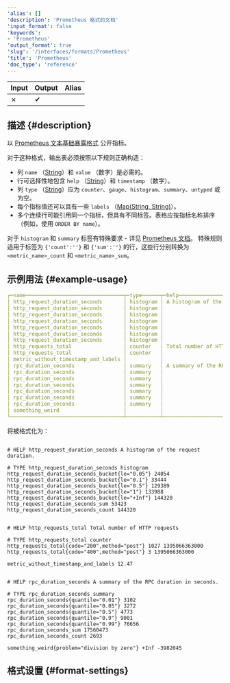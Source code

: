```yaml
---
'alias': []
'description': 'Prometheus 格式的文档'
'input_format': false
'keywords':
- 'Prometheus'
'output_format': true
'slug': '/interfaces/formats/Prometheus'
'title': 'Prometheus'
'doc_type': 'reference'
---
```


| Input | Output | Alias |
|-------|--------|-------|
| ✗     | ✔      |       |

## 描述 {#description}

以 [Prometheus 文本基础暴露格式](https://prometheus.io/docs/instrumenting/exposition_formats/#text-based-format) 公开指标。

对于这种格式，输出表必须按照以下规则正确构造：

- 列 `name` （[String](/sql-reference/data-types/string.md)）和 `value` （数字）是必需的。
- 行可选择性地包含 `help` （[String](/sql-reference/data-types/string.md)）和 `timestamp` （数字）。
- 列 `type` （[String](/sql-reference/data-types/string.md)）应为 `counter`、`gauge`、`histogram`、`summary`、`untyped` 或为空。
- 每个指标值还可以具有一些 `labels` （[Map(String, String)](/sql-reference/data-types/map.md)）。
- 多个连续行可能引用同一个指标，但具有不同标签。表格应按指标名称排序（例如，使用 `ORDER BY name`）。

对于 `histogram` 和 `summary` 标签有特殊要求 - 详见 [Prometheus 文档](https://prometheus.io/docs/instrumenting/exposition_formats/#histograms-and-summaries)。
特殊规则适用于标签为 `{'count':''}` 和 `{'sum':''}` 的行，这些行分别转换为 `<metric_name>_count` 和 `<metric_name>_sum`。

## 示例用法 {#example-usage}

```yaml
┌─name────────────────────────────────┬─type──────┬─help──────────────────────────────────────┬─labels─────────────────────────┬────value─┬─────timestamp─┐
│ http_request_duration_seconds       │ histogram │ A histogram of the request duration.      │ {'le':'0.05'}                  │    24054 │             0 │
│ http_request_duration_seconds       │ histogram │                                           │ {'le':'0.1'}                   │    33444 │             0 │
│ http_request_duration_seconds       │ histogram │                                           │ {'le':'0.2'}                   │   100392 │             0 │
│ http_request_duration_seconds       │ histogram │                                           │ {'le':'0.5'}                   │   129389 │             0 │
│ http_request_duration_seconds       │ histogram │                                           │ {'le':'1'}                     │   133988 │             0 │
│ http_request_duration_seconds       │ histogram │                                           │ {'le':'+Inf'}                  │   144320 │             0 │
│ http_request_duration_seconds       │ histogram │                                           │ {'sum':''}                     │    53423 │             0 │
│ http_requests_total                 │ counter   │ Total number of HTTP requests             │ {'method':'post','code':'200'} │     1027 │ 1395066363000 │
│ http_requests_total                 │ counter   │                                           │ {'method':'post','code':'400'} │        3 │ 1395066363000 │
│ metric_without_timestamp_and_labels │           │                                           │ {}                             │    12.47 │             0 │
│ rpc_duration_seconds                │ summary   │ A summary of the RPC duration in seconds. │ {'quantile':'0.01'}            │     3102 │             0 │
│ rpc_duration_seconds                │ summary   │                                           │ {'quantile':'0.05'}            │     3272 │             0 │
│ rpc_duration_seconds                │ summary   │                                           │ {'quantile':'0.5'}             │     4773 │             0 │
│ rpc_duration_seconds                │ summary   │                                           │ {'quantile':'0.9'}             │     9001 │             0 │
│ rpc_duration_seconds                │ summary   │                                           │ {'quantile':'0.99'}            │    76656 │             0 │
│ rpc_duration_seconds                │ summary   │                                           │ {'count':''}                   │     2693 │             0 │
│ rpc_duration_seconds                │ summary   │                                           │ {'sum':''}                     │ 17560473 │             0 │
│ something_weird                     │           │                                           │ {'problem':'division by zero'} │      inf │      -3982045 │
└─────────────────────────────────────┴───────────┴───────────────────────────────────────────┴────────────────────────────────┴──────────┴───────────────┘
```

将被格式化为：

```text

# HELP http_request_duration_seconds A histogram of the request duration.

# TYPE http_request_duration_seconds histogram
http_request_duration_seconds_bucket{le="0.05"} 24054
http_request_duration_seconds_bucket{le="0.1"} 33444
http_request_duration_seconds_bucket{le="0.5"} 129389
http_request_duration_seconds_bucket{le="1"} 133988
http_request_duration_seconds_bucket{le="+Inf"} 144320
http_request_duration_seconds_sum 53423
http_request_duration_seconds_count 144320


# HELP http_requests_total Total number of HTTP requests

# TYPE http_requests_total counter
http_requests_total{code="200",method="post"} 1027 1395066363000
http_requests_total{code="400",method="post"} 3 1395066363000

metric_without_timestamp_and_labels 12.47


# HELP rpc_duration_seconds A summary of the RPC duration in seconds.

# TYPE rpc_duration_seconds summary
rpc_duration_seconds{quantile="0.01"} 3102
rpc_duration_seconds{quantile="0.05"} 3272
rpc_duration_seconds{quantile="0.5"} 4773
rpc_duration_seconds{quantile="0.9"} 9001
rpc_duration_seconds{quantile="0.99"} 76656
rpc_duration_seconds_sum 17560473
rpc_duration_seconds_count 2693

something_weird{problem="division by zero"} +Inf -3982045
```

## 格式设置 {#format-settings}
